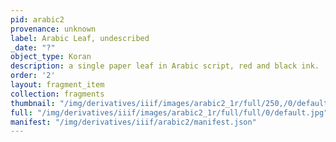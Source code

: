 ```yaml
---
pid: arabic2
provenance: unknown
label: Arabic Leaf, undescribed
_date: "?"
object_type: Koran
description: a single paper leaf in Arabic script, red and black ink.
order: '2'
layout: fragment_item
collection: fragments
thumbnail: "/img/derivatives/iiif/images/arabic2_1r/full/250,/0/default.jpg"
full: "/img/derivatives/iiif/images/arabic2_1r/full/full/0/default.jpg"
manifest: "/img/derivatives/iiif/arabic2/manifest.json"
---
```

